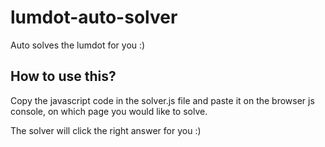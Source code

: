 # lumdot-auto-solver


Auto solves the lumdot for you :) 


## How to use this?


Copy the javascript code in the solver.js file and paste it on the browser js console, on which page you would like to solve.


The solver will click the right answer for you :)

